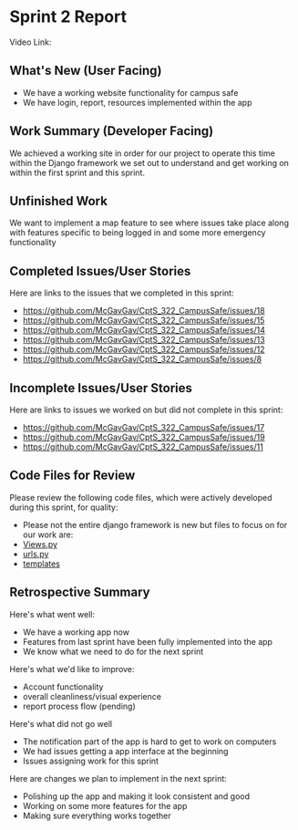 # Sprint 2 Report 
Video Link: 
## What's New (User Facing)
 * We have a working website functionality for campus safe
 * We have login, report, resources implemented within the app


## Work Summary (Developer Facing)
We achieved a working site in order for our project to operate this time within
the Django framework we set out to understand and get working on within the first sprint and this sprint.

## Unfinished Work
We want to implement a map feature to see where issues take place along with features specific to being logged in
and some more emergency functionality

## Completed Issues/User Stories
Here are links to the issues that we completed in this sprint:

 * https://github.com/McGavGav/CptS_322_CampusSafe/issues/18
 * https://github.com/McGavGav/CptS_322_CampusSafe/issues/15
 * https://github.com/McGavGav/CptS_322_CampusSafe/issues/14
 * https://github.com/McGavGav/CptS_322_CampusSafe/issues/13
 * https://github.com/McGavGav/CptS_322_CampusSafe/issues/12
 * https://github.com/McGavGav/CptS_322_CampusSafe/issues/8
 
 ## Incomplete Issues/User Stories
 Here are links to issues we worked on but did not complete in this sprint:
 * https://github.com/McGavGav/CptS_322_CampusSafe/issues/17
 * https://github.com/McGavGav/CptS_322_CampusSafe/issues/19
 * https://github.com/McGavGav/CptS_322_CampusSafe/issues/11

## Code Files for Review
Please review the following code files, which were actively developed during this sprint, for quality:
 * Please not the entire django framework is new but files to focus on for our work are:
 * [Views.py](https://github.com/McGavGav/CptS_322_CampusSafe/blob/main/crimoapp/views.py)
 * [urls.py](https://github.com/McGavGav/CptS_322_CampusSafe/blob/main/crimoapp/urls.py)
 * [templates](https://github.com/McGavGav/CptS_322_CampusSafe/tree/main/crimoapp/templates)
 
## Retrospective Summary
Here's what went well:
 * We have a working app now
 * Features from last sprint have been fully implemented into the app
 * We know what we need to do for the next sprint

 
   
Here's what we'd like to improve:
   * Account functionality
   * overall cleanliness/visual experience
   * report process flow (pending)

Here's what did not go well
  * The notification part of the app is hard to get to work on computers
  * We had issues getting a app interface at the beginning
  * Issues assigning work for this sprint

  
Here are changes we plan to implement in the next sprint:
   * Polishing up the app and making it look consistent and good
   * Working on some more features for the app
   * Making sure everything works together


